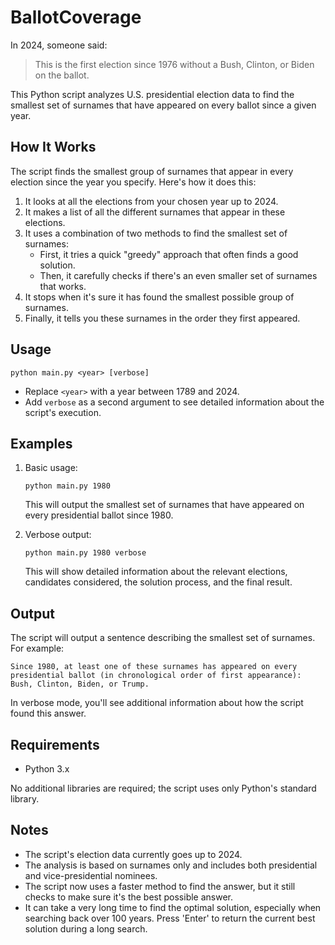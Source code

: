 # BallotCoverage

In 2024, someone said:
> This is the first election since 1976 without a Bush, Clinton, or Biden on the ballot.

This Python script analyzes U.S. presidential election data to find the smallest set of surnames that have appeared on every ballot since a given year.

## How It Works

The script finds the smallest group of surnames that appear in every election since the year you specify. Here's how it does this:

1. It looks at all the elections from your chosen year up to 2024.
2. It makes a list of all the different surnames that appear in these elections.
3. It uses a combination of two methods to find the smallest set of surnames:
   - First, it tries a quick "greedy" approach that often finds a good solution.
   - Then, it carefully checks if there's an even smaller set of surnames that works.
4. It stops when it's sure it has found the smallest possible group of surnames.
5. Finally, it tells you these surnames in the order they first appeared.

## Usage

```
python main.py <year> [verbose]
```

- Replace `<year>` with a year between 1789 and 2024.
- Add `verbose` as a second argument to see detailed information about the script's execution.

## Examples

1. Basic usage:
   ```
   python main.py 1980
   ```
   This will output the smallest set of surnames that have appeared on every presidential ballot since 1980.

2. Verbose output:
   ```
   python main.py 1980 verbose
   ```
   This will show detailed information about the relevant elections, candidates considered, the solution process, and the final result.

## Output

The script will output a sentence describing the smallest set of surnames. For example:

```
Since 1980, at least one of these surnames has appeared on every presidential ballot (in chronological order of first appearance): Bush, Clinton, Biden, or Trump.
```

In verbose mode, you'll see additional information about how the script found this answer.

## Requirements

- Python 3.x

No additional libraries are required; the script uses only Python's standard library.

## Notes

- The script's election data currently goes up to 2024.
- The analysis is based on surnames only and includes both presidential and vice-presidential nominees.
- The script now uses a faster method to find the answer, but it still checks to make sure it's the best possible answer.
- It can take a very long time to find the optimal solution, especially when searching back over 100 years. Press 'Enter' to return the current best solution during a long search.
